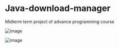 # Java-download-manager
Midterm  term project of advance programming course


![image](https://github.com/amkkashani/Java-download-manager/assets/32614364/89606df6-751a-4588-9718-68efbc238d28)

![image](https://github.com/amkkashani/Java-download-manager/assets/32614364/5506841d-4f53-4af4-9eb8-63a87ccdd414)

